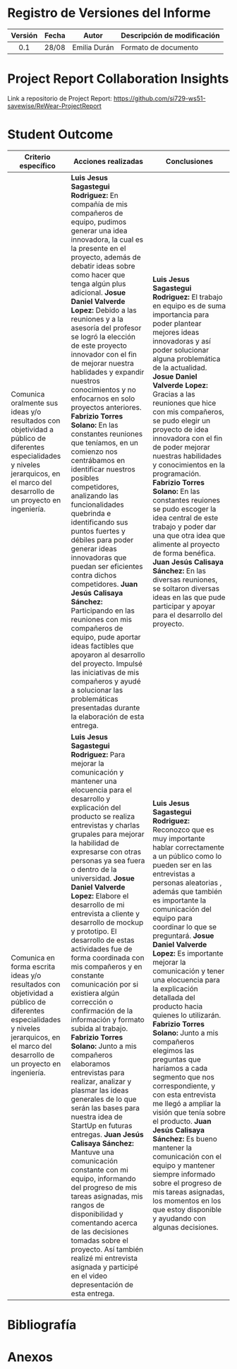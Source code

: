 # Registro de Versiones del Informe
| Versión | Fecha | Autor | Descripción de modificación |
| :---: | :---: | ---- | ---- |
| 0.1 | 28/08 | Emilia Durán | Formato de documento |

# Project Report Collaboration Insights
Link a repositorio de Project Report:
https://github.com/si729-ws51-savewise/ReWear-ProjectReport

# Student Outcome
| Criterio específico | Acciones realizadas | Conclusiones | 
| ---- | ---- | ---- |
| Comunica oralmente sus ideas y/o resultados con objetividad a público de diferentes especialidades y niveles jerarquicos, en el marco del desarrollo de un proyecto en ingeniería. | **Luis Jesus Sagastegui Rodriguez:** En compañía de mis compañeros de equipo, pudimos generar una idea innovadora, la cual es la presente en el proyecto, además de debatir ideas sobre como hacer que tenga algún plus adicional.  **Josue Daniel Valverde Lopez:** Debido a las reuniones y a la asesoría del profesor se logró la elección de este proyecto innovador con el fin de mejorar nuestra hablidades y expandir nuestros conocimientos y no enfocarnos en solo proyectos anteriores. **Fabrizio Torres Solano:** En las constantes reuniones que teníamos, en un comienzo nos centrábamos en identificar nuestros posibles competidores, analizando las funcionalidades quebrinda e identificando sus puntos fuertes y débiles para poder generar ideas innovadoras que puedan ser eficientes contra dichos competidores. **Juan Jesús Calisaya Sánchez:** Participando en las reuniones con mis compañeros de equipo, pude aportar ideas factibles que apoyaron al desarrollo del proyecto. Impulsé las iniciativas de mis compañeros y ayudé a solucionar las problemáticas presentadas durante la elaboración de esta entrega.  | **Luis Jesus Sagastegui Rodriguez:** El trabajo en equipo es de suma importancia para poder plantear mejores ideas innovadoras y así poder solucionar alguna problemática de la actualidad.  **Josue Daniel Valverde Lopez:** Gracias a las reuniones que hice con mis compañeros, se pudo elegir un proyecto de idea innovadora con el fin de poder mejorar nuestras habilidades y conocimientos en la programación. **Fabrizio Torres Solano:** En las constantes reuiones se pudo escoger la idea central de este trabajo y poder dar una que otra idea que alimente al proyecto de forma benéfica. **Juan Jesús Calisaya Sánchez:** En las diversas reuniones, se soltaron diversas ideas en las que pude participar y apoyar para el desarrollo del proyecto.|
| Comunica en forma escrita ideas y/o resultados con objetividad a público de diferentes especialidades y niveles jerarquicos, en el marco del desarrollo de un proyecto en ingeniería. | **Luis Jesus Sagastegui Rodriguez:** Para mejorar la comunicación y mantener una elocuencia para el desarrollo y explicación del producto se realiza entrevistas y charlas grupales para mejorar la habilidad de expresarse con otras personas ya sea fuera o dentro de la universidad. **Josue Daniel Valverde Lopez:** Elabore el desarrollo de mi entrevista a cliente y desarrollo de mockup y prototipo. El desarrollo de estas actividades fue de forma coordinada con mis compañeros y en constante comunicación por si existiera algún corrección o confirmación de la información y formato subida al trabajo. **Fabrizio Torres Solano:** Junto a mis compañeros elaboramos entrevistas para realizar, analizar y plasmar las ideas generales de lo que serán las bases para nuestra idea de StartUp en futuras entregas. **Juan Jesús Calisaya Sánchez:** Mantuve una comunicación constante con mi equipo, informando del progreso de mis tareas asignadas, mis rangos de disponibilidad y comentando acerca de las decisiones tomadas sobre el proyecto. Así también realizé mi entrevista asignada y participé en el video depresentación de esta entrega. |  **Luis Jesus Sagastegui Rodriguez:** Reconozco que es muy importante hablar correctamente a un público como lo pueden ser en las entrevistas a personas aleatorias , además que también es importante la comunicación del equipo para coordinar lo que se preguntará. **Josue Daniel Valverde Lopez:** Es importante mejorar la comunicación y tener una elocuencia para la explicación detallada del producto hacia quienes lo utilizarán. **Fabrizio Torres Solano:** Junto a mis compañeros elegimos las preguntas que haríamos a cada segmento que nos correspondiente, y con esta entrevista me llegó a ampliar la visión que tenía sobre el producto. **Juan Jesús Calisaya Sánchez:** Es bueno mantener la comunicación con el equipo y mantener siempre informado sobre el progreso de mis tareas asignadas, los momentos en los que estoy disponible y ayudando con algunas decisiones. |

# Bibliografía

# Anexos
